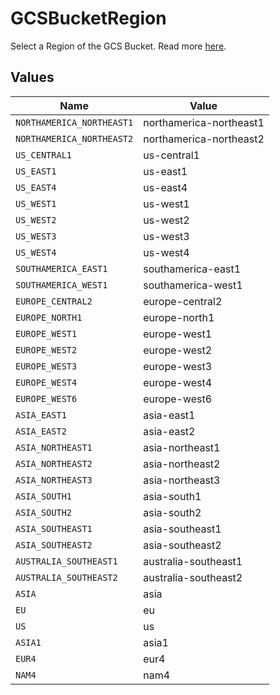 # GCSBucketRegion

Select a Region of the GCS Bucket. Read more <a href="https://cloud.google.com/storage/docs/locations">here</a>.


## Values

| Name                      | Value                     |
| ------------------------- | ------------------------- |
| `NORTHAMERICA_NORTHEAST1` | northamerica-northeast1   |
| `NORTHAMERICA_NORTHEAST2` | northamerica-northeast2   |
| `US_CENTRAL1`             | us-central1               |
| `US_EAST1`                | us-east1                  |
| `US_EAST4`                | us-east4                  |
| `US_WEST1`                | us-west1                  |
| `US_WEST2`                | us-west2                  |
| `US_WEST3`                | us-west3                  |
| `US_WEST4`                | us-west4                  |
| `SOUTHAMERICA_EAST1`      | southamerica-east1        |
| `SOUTHAMERICA_WEST1`      | southamerica-west1        |
| `EUROPE_CENTRAL2`         | europe-central2           |
| `EUROPE_NORTH1`           | europe-north1             |
| `EUROPE_WEST1`            | europe-west1              |
| `EUROPE_WEST2`            | europe-west2              |
| `EUROPE_WEST3`            | europe-west3              |
| `EUROPE_WEST4`            | europe-west4              |
| `EUROPE_WEST6`            | europe-west6              |
| `ASIA_EAST1`              | asia-east1                |
| `ASIA_EAST2`              | asia-east2                |
| `ASIA_NORTHEAST1`         | asia-northeast1           |
| `ASIA_NORTHEAST2`         | asia-northeast2           |
| `ASIA_NORTHEAST3`         | asia-northeast3           |
| `ASIA_SOUTH1`             | asia-south1               |
| `ASIA_SOUTH2`             | asia-south2               |
| `ASIA_SOUTHEAST1`         | asia-southeast1           |
| `ASIA_SOUTHEAST2`         | asia-southeast2           |
| `AUSTRALIA_SOUTHEAST1`    | australia-southeast1      |
| `AUSTRALIA_SOUTHEAST2`    | australia-southeast2      |
| `ASIA`                    | asia                      |
| `EU`                      | eu                        |
| `US`                      | us                        |
| `ASIA1`                   | asia1                     |
| `EUR4`                    | eur4                      |
| `NAM4`                    | nam4                      |